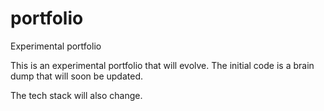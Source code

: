 # portfolio
Experimental portfolio

This is an experimental portfolio that will evolve. The initial code is a brain dump that will soon be updated.

The tech stack will also change.
